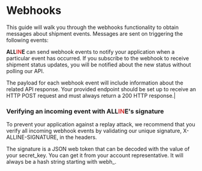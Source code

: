 # Webhooks

This guide will walk you through the webhooks functionality to obtain messages about shipment events. Messages are sent on triggering the following events:

<span style="font-weight: bold">ALL<span style="color: #d83636;">IN</span>E</span> can send webhook events to notify your application when a particular event has occurred. 
If you subscribe to the webhook to receive shipment status updates, you will be notified about the new status without polling our API.

The payload for each webhook event will include information about the related API response. Your provided endpoint should be set up to receive an HTTP POST request and must always return a 200 HTTP response.|

### Verifying an incoming event with <span style="font-weight: bold">ALL<span style="color: #d83636;">IN</span>E</span>'s signature

To prevent your application against a replay attack, we recommend that you verify all incoming webhook events by validating our unique signature, X-ALLINE-SIGNATURE, in the headers.

The signature is a JSON web token that can be decoded with the value of your secret_key. You can get it from your account representative. It will always be a hash string starting with webh_.


 





